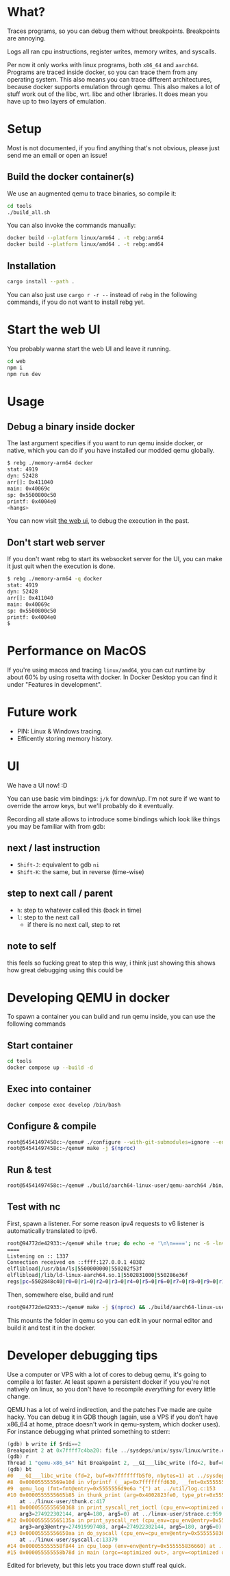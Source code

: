# What?
Traces programs, so you can debug them without breakpoints. Breakpoints are
annoying.

Logs all ran cpu instructions, register writes, memory writes, and syscalls.

Per now it only works with linux programs, both `x86_64` and `aarch64`. Programs
are traced inside docker, so you can trace them from any operating system. This
also means you can trace different architectures, because docker supports
emulation through qemu. This also makes a lot of stuff work out of the libc,
wrt. libc and other libraries. It does mean you have up to two layers of
emulation.

# Setup
Most is not documented, if you find anything that's not obvious, please just
send me an email or open an issue!

## Build the docker container(s)
We use an augmented qemu to trace binaries, so compile it:
```sh
cd tools
./build_all.sh
```

You can also invoke the commands manually:
```sh
docker build --platform linux/arm64 . -t rebg:arm64
docker build --platform linux/amd64 . -t rebg:amd64
```

## Installation
```sh
cargo install --path .
```

You can also just use `cargo r -r --` instead of `rebg` in the following
commands, if you do not want to install rebg yet.

# Start the web UI
You probably wanna start the web UI and leave it running.
```sh
cd web
npm i
npm run dev
```

# Usage

## Debug a binary inside docker
The last argument specifies if you want to run qemu inside docker, or native,
which you can do if you have installed our modded qemu globally.
```sh
$ rebg ./memory-arm64 docker
stat: 4919
dyn: 52428
arr[]: 0x411040
main: 0x40069c
sp: 0x5500800c50
printf: 0x4004e0
<hangs>
```

You can now visit [the web ui](http://localhost:5173/), to debug the execution in the past.

## Don't start web server
If you don't want rebg to start its websocket server for the UI, you can make it just `q`uit when the execution is done.
```sh
$ rebg ./memory-arm64 -q docker
stat: 4919
dyn: 52428
arr[]: 0x411040
main: 0x40069c
sp: 0x5500800c50
printf: 0x4004e0
$ 
```

# Performance on MacOS
If you're using macos and tracing `linux/amd64`, you can cut runtime by about
60% by using rosetta with docker. In Docker Desktop you can find it under
"Features in development". 

# Future work
- PIN: Linux & Windows tracing.
- Efficently storing memory history.

# UI
We have a UI now! :D

You can use basic vim bindings: `j/k` for down/up. I'm not sure if we want to
override the arrow keys, but we'll probably do it eventually.

Recording all state allows to introduce some bindings which look like things you may be familiar with from gdb:

## next / last instruction
- `Shift-J`: equivalent to gdb `ni`
- `Shift-K`: the same, but in reverse (time-wise)

## step to next call / parent
- `h`: step to whatever called this (back in time)
- `l`: step to the next call
    - if there is no next call, step to ret

## note to self
this feels so fucking great to step this way, i think just showing this shows
how great debugging using this could be

# Developing QEMU in docker
To spawn a container you can build and run qemu inside, you can use the following commands

## Start container
```sh
cd tools
docker compose up --build -d
```

## Exec into container
```sh
docker compose exec develop /bin/bash
```

## Configure & compile
```sh
root@54541497458c:~/qemu# ./configure --with-git-submodules=ignore --enable-tcg-interpreter --target-list=aarch64-linux-user,x86_64-linux-user
root@54541497458c:~/qemu# make -j $(nproc)
```

## Run & test
```sh
root@54541497458c:~/qemu# ./build/aarch64-linux-user/qemu-aarch64 /bin/ls
```

## Test with nc
First, spawn a listener. For some reason ipv4 requests to v6 listener is
automatically translated to ipv6.
```sh
root@94772de42933:~/qemu# while true; do echo -e '\n\n===='; nc -6 -lnvp 1337; done
====
Listening on :: 1337
Connection received on ::ffff:127.0.0.1 48382
elflibload|/usr/bin/ls|5500000000|550202f53f
elflibload|/lib/ld-linux-aarch64.so.1|5502831000|550286e36f
regs|pc=5502848c40|r0=0|r1=0|r2=0|r3=0|r4=0|r5=0|r6=0|r7=0|r8=0|r9=0|r10=0|r11=0|r12=0|r13=0|r14=0|r15=0|r16=0|r17=0|r18=0|r19=0|r20=0|r21=0|r22=0|r23=0|r24=0|r25=0|r26=0|r27=0|r28=0|r29=0|r30=0|r31=5502830740|flags=40000010
```

Then, somewhere else, build and run!
```sh
root@94772de42933:~/qemu# make -j $(nproc) && ./build/aarch64-linux-user/qemu-aarch64 -rebgtcp localhost:1337 -rebglog /dev/null /bin/ls
```

This mounts the folder in qemu so you can edit in your normal editor and build it and test it in the docker.

# Developer debugging tips
Use a computer or VPS with a lot of cores to debug qemu, it's going to compile
a lot faster. At least spawn a persistent docker if you you're not natively on
linux, so you don't have to recompile *everything* for every little change.

QEMU has a lot of weird indirection, and the patches I've made are quite hacky.
You can debug it in GDB though (again, use a VPS if you don't have x86_64 at
home, ptrace doesn't work in qemu-system, which docker uses). For instance
debugging what printed something to stderr:

```c
(gdb) b write if $rdi==2
Breakpoint 2 at 0x7ffff7c4ba20: file ../sysdeps/unix/sysv/linux/write.c, line 25.
(gdb) r
Thread 1 "qemu-x86_64" hit Breakpoint 2, __GI___libc_write (fd=2, buf=0x7fffffffb5f0, nbytes=1) at ../sysdeps/unix/sysv/linux/write.c:25
(gdb) bt
#0  __GI___libc_write (fd=2, buf=0x7fffffffb5f0, nbytes=1) at ../sysdeps/unix/sysv/linux/write.c:25
#8  0x000055555569e10d in vfprintf (__ap=0x7fffffffd630, __fmt=0x5555556d9e6a "{", __stream=0x7ffff7d516a0 <_IO_2_1_stderr_>) at /usr/include/x86_64-linux-gnu/bits/stdio2.h:135
#9  qemu_log (fmt=fmt@entry=0x5555556d9e6a "{") at ../util/log.c:153
#10 0x0000555555665b85 in thunk_print (arg=0x4002823fe0, type_ptr=0x55555578416c <ioctl_entries+268>, type_ptr@entry=0x555555784164 <ioctl_entries+260>)
    at ../linux-user/thunk.c:417
#11 0x0000555555650368 in print_syscall_ret_ioctl (cpu_env=<optimized out>, name=<optimized out>, ret=0, arg0=<optimized out>, arg1=<optimized out>, arg2=274919997408, 
    arg3=274922302144, arg4=180, arg5=0) at ../linux-user/strace.c:959
#12 0x000055555565135a in print_syscall_ret (cpu_env=cpu_env@entry=0x555555836660, num=num@entry=16, ret=ret@entry=0, arg1=arg1@entry=1, arg2=arg2@entry=21523, 
    arg3=arg3@entry=274919997408, arg4=274922302144, arg5=180, arg6=0) at ../linux-user/strace.c:4153
#13 0x00005555556650aa in do_syscall (cpu_env=cpu_env@entry=0x555555836660, num=16, arg1=1, arg2=21523, arg3=274919997408, arg4=274922302144, arg5=180, arg6=0, arg7=0, arg8=0)
    at ../linux-user/syscall.c:13379
#14 0x000055555558f844 in cpu_loop (env=env@entry=0x555555836660) at ../linux-user/x86_64/../i386/cpu_loop.c:233
#15 0x000055555558b78d in main (argc=<optimized out>, argv=<optimized out>, envp=<optimized out>) at ../linux-user/main.c:968
```

Edited for brievety, but this lets you trace down stuff real quick.
